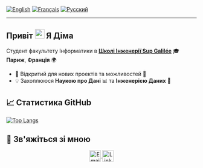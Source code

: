 [![English](https://img.shields.io/badge/Language-English-blue)](README.md)
[![Français](https://img.shields.io/badge/Langue-Français-white)](README.fr.md)
[![Русский](https://img.shields.io/badge/Язык-Русский-red)](README.ru.md)
<!-- [![Українська](https://img.shields.io/badge/Мова-Українська-yellow)](README.ua.md) -->

---

## Привіт <img src="https://media.giphy.com/media/hvRJCLFzcasrR4ia7z/giphy.gif" width="25px"> Я **Діма**

Студент факультету Інформатики в [**Школі Інженерії Sup Galilée**](https://www.sup-galilee.univ-paris13.fr/) 🎓 **Париж**, **Франція** 🌍

- 💼 Відкритий для нових проектів та можливостей 🤗
- 💡 Захоплююся **Наукою про Дані** 📊 та **Інженерією Даних** 🧠

## 📈 Статистика GitHub

<!-- [![Dimitri's github stats](https://github-readme-stats.vercel.app/api?username=DmytroPalahin)](https://github.com/DmytroPalahin) -->

<!-- [![Top Langs](https://github-readme-stats.vercel.app/api/top-langs/?username=DmytroPalahin)](https://github.com/DmytroPalahin/github-readme-stats) -->
[![Top Langs](https://github-readme-stats.vercel.app/api/top-langs/?username=DmytroPalahin&layout=compact)](https://github.com/DmytroPalahin)

<!-- [![Dimitri's current streak](https://streak-stats.demolab.com/?user=DmytroPalahin&count_private=true&theme=blue-green&title_color=00b3ff)] -->

<!-- ## 🏆 Статистика LeetCode

[![LeetCode Stats](https://leetcode-stats.vercel.app/api?username=Dmytro-Palahin&theme=dark)](https://leetcode.com/Dmytro-Palahin/) -->

## 🤝 Зв'яжіться зі мною

<p align="center">
    <a href="mailto:dmytro.palahin@gmail.com" title="Email">
        <img alt="Email" src="https://img.shields.io/badge/Gmail-D14836?style=for-the-badge&logo=gmail&logoColor=white" height="30" align="center"/>
    </a>
    <!-- <a href="https://wa.me/+33787325878" title="Whatsapp">
        <img alt="whatsapp"  src="https://img.shields.io/badge/WhatsApp-25D366?style=for-the-badge&logo=whatsapp&logoColor=white" height="30" align="center"/>
    </a> -->
    <a href="https://www.linkedin.com/in/dmytro-palahin/">
        <img  alt="LinkedIn" title="LinkedIn" src="https://img.shields.io/static/v1?message=LinkedIn&logo=linkedin&label=&color=0077B5&logoColor=white&labelColor=&style=for-the-badge" height="30" align="center"/>
    </a>
</p>

